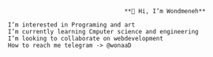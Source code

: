                                      **👋 Hi, I’m Wondmeneh**

     I’m interested in Programing and art
     I’m currently learning Cmputer science and engineering
     I’m looking to collaborate on webdevelopment
     How to reach me telegram -> @wonaaD

<!---
wondmD/wondmD is a ✨ special ✨ repository because its `README.md` (this file) appears on your GitHub profile.
You can click the Preview link to take a look at your changes.
--->
